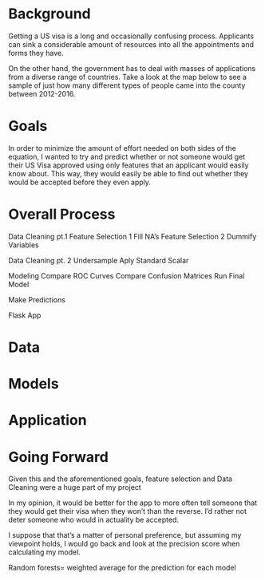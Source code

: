 # Background
Getting a US visa is a long and occasionally confusing process. Applicants can sink a considerable amount of resources into all the appointments and forms they have.

On the other hand, the government has to deal with masses of applications from a diverse range of countries. Take a look at the map below to see a sample of just how many different types of people came into the county between 2012-2016.

# Goals
In order to minimize the amount of effort needed on both sides of the equation, I wanted to try and predict whether or not someone would get their US Visa approved using only features that an applicant would easily know about. This way, they would easily be able to find out whether they would be accepted before they even apply.

# Overall Process
Data Cleaning pt.1
	Feature Selection 1
	Fill NA’s
	Feature Selection 2
	Dummify Variables

Data Cleaning pt. 2
Undersample
Aply Standard Scalar

Modeling
	Compare ROC Curves
	Compare Confusion Matrices
	Run Final Model

Make Predictions

Flask App

# Data


# Models


# Application


# Going Forward



Given this and the aforementioned goals, feature selection and Data Cleaning were a huge part of my project


In my opinion, it would be better for the app to more often tell someone that they would get their visa when they won’t than the reverse. I’d rather not deter someone who would in actuality be accepted.

I suppose that that’s a matter of personal preference, but assuming my viewpoint holds, I would go back and look at the precision score when calculating my model.



Random forests= weighted average for the prediction for each model
